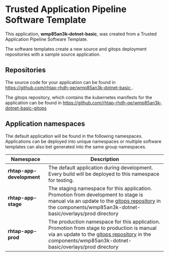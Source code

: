 # Trusted Application Pipeline Software Template

This application, **wmp85an3k-dotnet-basic**, was created from a Trusted Application Pipeline Software Template.

The software templates create a new source and gitops deployment repositories with a sample source application. 

## Repositories

The source code for your application can be found in [https://github.com/rhtap-rhdh-qe/wmp85an3k-dotnet-basic ](https://github.com/rhtap-rhdh-qe/wmp85an3k-dotnet-basic ).
 
The gitops repository, which contains the kubernetes manifests for the application can be found in 
[https://github.com/rhtap-rhdh-qe/wmp85an3k-dotnet-basic-gitops ](https://github.com/rhtap-rhdh-qe/wmp85an3k-dotnet-basic-gitops ) 

## Application namespaces 

The default application will be found in the following namespaces. Applications can be deployed into unique namespaces or multiple software templates can also bet generated into the same group namespaces.  

|  Namespace   |  Description   |  
| -------- | -------- |   
| **rhtap-app-development** | The default application during development. Every build will be deployed to this namespace for testing. | 
| **rhtap-app-stage** | The staging namespace for this application. Promotion from development to stage is manual via an update to the [gitops repository](https://github.com/rhtap-rhdh-qe/wmp85an3k-dotnet-basic-gitops ) in the components/wmp85an3k-dotnet-basic/overlays/prod directory |  
| **rhtap-app-prod** | The production namespace for this application. Promotion from stage to production is manual via an update to the [gitops repository](https://github.com/rhtap-rhdh-qe/wmp85an3k-dotnet-basic-gitops ) in the components/wmp85an3k-dotnet-basic/overlays/prod directory | 